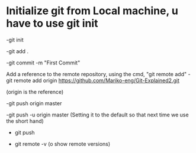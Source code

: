 # Initialize git from Local machine, u have to use git init

-git init

-git add .

-git commit -m "First Commit"

Add a reference to the remote repository, using the cmd, "git remote add"
-git remote add origin https://github.com/Mariko-eng/Git-Explained2.git

(origin is the reference)

-git push origin master

-git push -u origin master  (Setting it to the default so that next time we use the short hand)

- git push


- git remote -v (o show remote versions)
